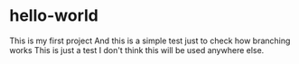 # hello-world
This is my first project
And this is a simple test just to check how branching works
This is just a test
I don't think this will be used anywhere else.
